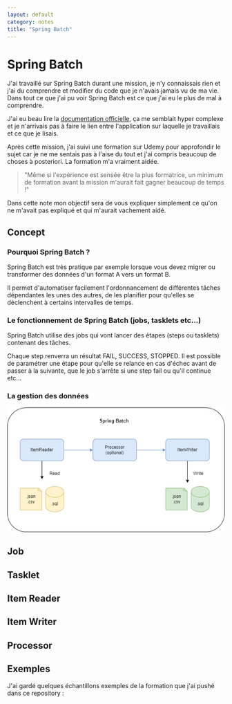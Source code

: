 ```yaml
---
layout: default
category: notes
title: "Spring Batch"
---
```


# Spring Batch

J'ai travaillé sur Spring Batch durant une mission, je n'y connaissais rien et j'ai du comprendre et modifier du code que je n'avais jamais vu de ma vie. Dans tout ce que j'ai pu voir Spring Batch est ce que j'ai eu le plus de mal à comprendre. 

J'ai eu beau lire la [documentation officielle](https://docs.spring.io/spring-batch/docs/current/reference/html/index.html), ça me semblait hyper complexe et je n'arrivais pas à faire le lien entre l'application sur laquelle je travaillais et ce que je lisais.

Après cette mission, j'ai suivi une formation sur Udemy pour approfondir le sujet car je ne me sentais pas à l'aise du tout et j'ai compris beaucoup de choses à posteriori. La formation m'a vraiment aidée.

> "Même si l'expérience est sensée être la plus formatrice, un minimum de formation avant la mission m'aurait fait gagner beaucoup de temps !"

Dans cette note mon objectif sera de vous expliquer simplement ce qu'on ne m'avait pas expliqué et qui m'aurait vachement aidé.

## Concept

### Pourquoi Spring Batch ?

Spring Batch est très pratique par exemple lorsque vous devez migrer ou transformer des données d'un format A vers un format B. 

Il permet d'automatiser facilement l'ordonnancement de différentes tâches dépendantes les unes des autres, de les planifier pour qu'elles se déclenchent à certains intervalles de temps.

### Le fonctionnement de Spring Batch (jobs, tasklets etc...)

Spring Batch utilise des jobs qui vont lancer des étapes (steps ou tasklets) contenant des tâches.

Chaque step renverra un résultat FAIL, SUCCESS, STOPPED. Il est possible de paramétrer une étape pour qu'elle se relance en cas d'échec avant de passer à la suivante, que le job s'arrête si une step fail ou qu'il continue etc...



### La gestion des données

![Spring Batch Schema](/assets/img/spring-batch/springbatch-data.drawio.png)


## Job

## Tasklet

## Item Reader

## Item Writer

## Processor

## Exemples

J'ai gardé quelques échantillons exemples de la formation que j'ai pushé dans ce repository : 